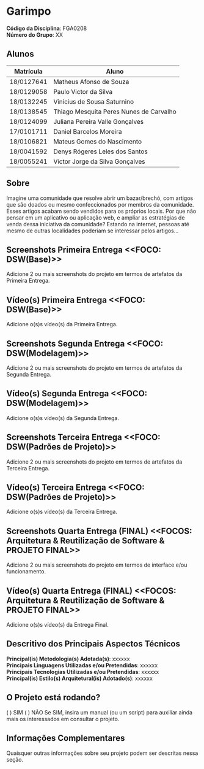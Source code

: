 # Garimpo

**Código da Disciplina**: FGA0208<br>
**Número do Grupo**: XX<br>

## Alunos
|Matrícula | Aluno |
| -- | -- |
| 18/0127641 | Matheus Afonso de Souza |
| 18/0129058  | Paulo Victor da Silva |
| 18/0132245 | Vinicius de Sousa Saturnino |
| 18/0138545 | Thiago Mesquita Peres Nunes de Carvalho |
| 18/0124099 | Juliana Pereira Valle Gonçalves |
| 17/0101711 | Daniel Barcelos Moreira |
| 18/0106821 | Mateus Gomes do Nascimento |
| 18/0041592 | Denys Rógeres Leles dos Santos |
| 18/0055241 | Victor Jorge da Silva Gonçalves |

## Sobre 
Imagine uma comunidade que resolve abrir um bazar/brechó, com artigos que são doados ou mesmo confeccionados por membros da comunidade. Esses artigos acabam sendo vendidos para os próprios locais. Por que não pensar em um aplicativo ou aplicação web, e ampliar as estratégias de venda dessa iniciativa da comunidade? Estando na internet, pessoas até mesmo de outras localidades poderiam se interessar pelos artigos...

## Screenshots Primeira Entrega <<FOCO: DSW(Base)>>
Adicione 2 ou mais screenshots do projeto em termos de artefatos da Primeira Entrega.

## Vídeo(s) Primeira Entrega <<FOCO: DSW(Base)>>
Adicione o(s)s vídeo(s) da Primeira Entrega.

## Screenshots Segunda Entrega <<FOCO: DSW(Modelagem)>>
Adicione 2 ou mais screenshots do projeto em termos de artefatos da Segunda Entrega.

## Vídeo(s) Segunda Entrega <<FOCO: DSW(Modelagem)>>
Adicione o(s)s vídeo(s) da Segunda Entrega.

## Screenshots Terceira Entrega <<FOCO: DSW(Padrões de Projeto)>>
Adicione 2 ou mais screenshots do projeto em termos de artefatos da Terceira Entrega.

## Vídeo(s) Terceira Entrega <<FOCO: DSW(Padrões de Projeto)>>
Adicione o(s)s vídeo(s) da Terceira Entrega.

## Screenshots Quarta Entrega (FINAL) <<FOCOS: Arquitetura & Reutilização de Software & PROJETO FINAL>>
Adicione 2 ou mais screenshots do projeto em termos de interface e/ou funcionamento.

## Vídeo(s) Quarta Entrega (FINAL) <<FOCOS: Arquitetura & Reutilização de Software & PROJETO FINAL>>
Adicione o(s)s vídeo(s) da Entrega Final.

## Descritivo dos Principais Aspectos Técnicos 
**Principal(is) Metodologia(s) Adotada(s)**: xxxxxx<br>
**Principais Linguagens Utilizadas e/ou Pretendidas**: xxxxxx<br>
**Principais Tecnologias Utilizadas e/ou Pretendidas**: xxxxxx<br>
**Principal(is) Estilo(s) Arquitetural(is) Adotado(s)**: xxxxxx<br>

## O Projeto está rodando?
( ) SIM
( ) NÃO
Se SIM, insira um manual (ou um script) para auxiliar ainda mais os interessados em consultar o projeto.

## Informações Complementares 
Quaisquer outras informações sobre seu projeto podem ser descritas nessa seção.
